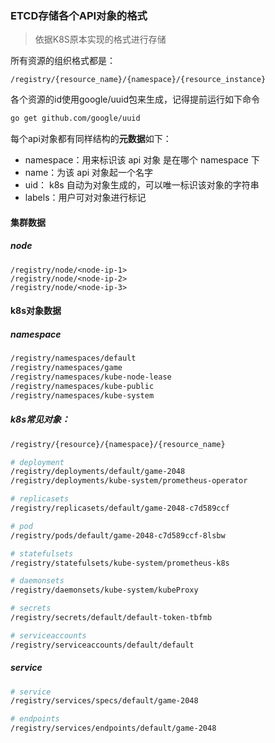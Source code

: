 ### ETCD存储各个API对象的格式
> 依据K8S原本实现的格式进行存储

所有资源的组织格式都是：
```
/registry/{resource_name}/{namespace}/{resource_instance}
```
各个资源的id使用google/uuid包来生成，记得提前运行如下命令
```bash
go get github.com/google/uuid
```

每个api对象都有同样结构的**元数据**如下：
- namespace：用来标识该 api 对象 是在哪个 namespace 下
- name：为该 api 对象起一个名字
- uid： k8s 自动为对象生成的，可以唯一标识该对象的字符串
- labels：用户可对对象进行标记

#### 集群数据
##### node

```
/registry/node/<node-ip-1>
/registry/node/<node-ip-2>
/registry/node/<node-ip-3>
```

#### k8s对象数据

##### namespace

```bash
/registry/namespaces/default
/registry/namespaces/game
/registry/namespaces/kube-node-lease
/registry/namespaces/kube-public
/registry/namespaces/kube-system
```



##### k8s常见对象：

```bash
/registry/{resource}/{namespace}/{resource_name}
```

```bash
# deployment
/registry/deployments/default/game-2048
/registry/deployments/kube-system/prometheus-operator

# replicasets
/registry/replicasets/default/game-2048-c7d589ccf

# pod
/registry/pods/default/game-2048-c7d589ccf-8lsbw

# statefulsets
/registry/statefulsets/kube-system/prometheus-k8s

# daemonsets
/registry/daemonsets/kube-system/kubeProxy

# secrets
/registry/secrets/default/default-token-tbfmb

# serviceaccounts
/registry/serviceaccounts/default/default
```



##### service

```bash
# service
/registry/services/specs/default/game-2048

# endpoints
/registry/services/endpoints/default/game-2048
```
